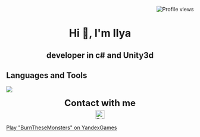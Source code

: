<!-- Center align text using HTML -->
<p align="right"> <img src="https://komarev.com/ghpvc/?username=BCyclik&color=blue" alt="Profile views" /> </p>
<h1 align="center">
  Hi 👋, I'm Ilya
</h1>
<h2 align="center">developer in c# and Unity3d</h2>

<!-- Languages and Tools section -->
<h2 align="left">Languages and Tools</h2>
<p align="left">
  <a href="https://skillicons.dev">
    <img src="https://skillicons.dev/icons?i=cs,unity,cpp,unreal,vscode,py,ps,blender,html,docker,postman" />
  </a>
</p>
<!-- Contact section -->
<div style="text-align: center;">
    <span style="display: block; font-size: 24px; font-weight: bold;">Contact with me</span>
    <div style="margin-top: 5px;">
        <a href="https://t.me/BCyclik">
            <img src="https://img.shields.io/badge/Telegram-2CA5E0?style=for-the-badge&logo=telegram&logoColor=white" alt="Telegram" 
                 style="height: 24px; vertical-align: middle;" />
        </a>
    </div>
</div>

<a href="https://yandex.ru/games/app/298353" target="_blank">Play "BurnTheseMonsters" on YandexGames</a>
